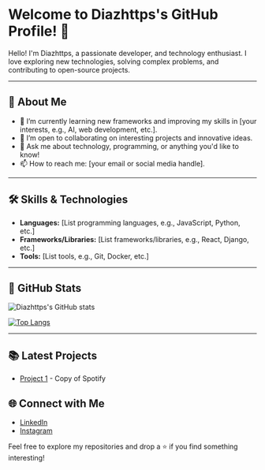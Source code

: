 # Welcome to Diazhttps's GitHub Profile! 👋

Hello! I'm Diazhttps, a passionate developer, and technology enthusiast. I love exploring new technologies, solving complex problems, and contributing to open-source projects.

---

## 🚀 About Me
- 🌱 I’m currently learning new frameworks and improving my skills in [your interests, e.g., AI, web development, etc.].
- 💼 I’m open to collaborating on interesting projects and innovative ideas.
- 💬 Ask me about technology, programming, or anything you'd like to know!
- 📫 How to reach me: [your email or social media handle].

---

## 🛠️ Skills & Technologies
- **Languages:** [List programming languages, e.g., JavaScript, Python, etc.]
- **Frameworks/Libraries:** [List frameworks/libraries, e.g., React, Django, etc.]
- **Tools:** [List tools, e.g., Git, Docker, etc.]

---

## 🌟 GitHub Stats
![Diazhttps's GitHub stats](https://github-readme-stats.vercel.app/api?username=Diazhttps&show_icons=true&theme=radical)

[![Top Langs](https://github-readme-stats.vercel.app/api/top-langs/?username=Diazhttps&layout=compact&theme=radical)](https://github.com/anuraghazra/github-readme-stats)

---

## 📚 Latest Projects
- [Project 1](https://diazhttps.github.io/Melodifyyy/) - Copy of Spotify



## 🌐 Connect with Me
- [LinkedIn](www.linkedin.com/in/andres-díaz-0b6666349)
- [Instagram](https://www.instagram.com/yng.diaz_/)


Feel free to explore my repositories and drop a ⭐ if you find something interesting!
